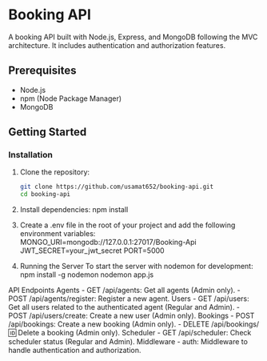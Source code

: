 # Booking API

A booking API built with Node.js, Express, and MongoDB following the MVC architecture. It includes authentication and authorization features.

## Prerequisites

- Node.js
- npm (Node Package Manager)
- MongoDB

## Getting Started

### Installation

1. Clone the repository:

   ```bash
   git clone https://github.com/usamat652/booking-api.git
   cd booking-api

2. Install dependencies:
    npm install

3. Create a .env file in the root of your project and add the following environment variables:
    MONGO_URI=mongodb://127.0.0.1:27017/Booking-Api
    JWT_SECRET=your_jwt_secret
    PORT=5000

4. Running the Server
    To start the server with nodemon for development:
        npm install -g nodemon
        nodemon app.js

API Endpoints
    Agents
       - GET /api/agents: Get all agents (Admin only).
       - POST /api/agents/register: Register a new agent.
    Users
       - GET /api/users: Get all users related to the authenticated agent (Regular and Admin).
       - POST /api/users/create: Create a new user (Admin only).
    Bookings
       - POST /api/bookings: Create a new booking (Admin only).
       - DELETE /api/bookings/:id: Delete a booking (Admin only).
    Scheduler
       - GET /api/scheduler: Check scheduler status (Regular and Admin).
    Middleware
       - auth: Middleware to handle authentication and authorization.
